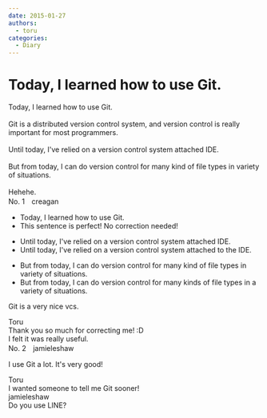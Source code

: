 ```yaml
---
date: 2015-01-27
authors:
  - toru
categories:
  - Diary
---
```


<h1 id="subject_show">Today, I learned how to use Git.</h1>
<div class="date" hidden>Jan 27, 2015 22:44</div>
<div id="post"><div id="body_show_ori">
Today, I learned how to use Git.<br/><br/>Git is a distributed version control system, and version control is really important for most programmers.<br/><br/>Until today, I've relied on a version control system attached IDE.<br/><br/>But from today, I can do version control for many kind of file types in variety of situations.<br/><br/>Hehehe.
</div></div>

<!-- more -->

<div id="block"><div class="first_name"> No. 1　<span class="just_name">creagan</span></div><div id="block2">
<ul class="correction_field">
<li class="incorrect">Today, I learned how to use Git.</li>
<li class="corrected perfect">This sentence is perfect! No correction needed!</li>
</ul>
<ul class="correction_field">
<li class="incorrect">Until today, I've relied on a version control system attached IDE.</li>
<li class="corrected correct">
Until today, I've relied on a version control system attached to the IDE.
</li>
</ul>
<ul class="correction_field">
<li class="incorrect">But from today, I can do version control for many kind of file types in variety of situations.</li>
<li class="corrected correct">
But from today, I can do version control for many kinds of file types in a variety of situations.
</li>
</ul>
<p class="comment_small">
 Git is a very nice vcs.
</p>

</div><div class="name"><span class="just_name">Toru</span><br>
Thank you so much for correcting me! :D<br/>I felt it was really useful.
</div>
</div>
<div id="block"><div class="first_name"> No. 2　<span class="just_name">jamieleshaw</span></div><div id="block2">
<p class="comment_small">
 I use Git a lot. It's very good!
</p>

</div><div class="name"><span class="just_name">Toru</span><br>
I wanted someone to tell me Git sooner!
</div>
<div class="name"><span class="just_name">jamieleshaw</span><br>
Do you use LINE?
</div>
</div>
